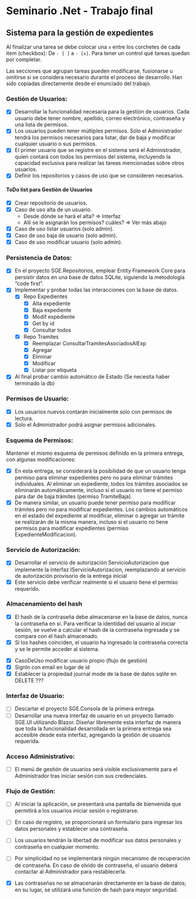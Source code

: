 # Seminario .Net - Trabajo final 
## Sistema para la gestión de expedientes

Al finalizar una tarea se debe colocar una `x` entre los corchetes de cada item (checkbox): De `- [ ]` a `- [x]`. Para tener un control qué tareas quedan por completar.

Las secciones que agrupan tareas pueden modificarse, fusionarse u omitirse si se considera necesario durante el proceso de desarrollo. Han sido copiadas directamente desde el enunciado del trabajo.

### Gestión de Usuarios:
- [x] Desarrollar la funcionalidad necesaria para la gestión de usuarios. Cada usuario debe tener nombre, apellido, correo electrónico, contraseña y una lista de permisos.
- [x] Los usuarios pueden tener múltiples permisos. Sólo el Administrador tendrá los permisos necesarios para listar, dar de baja y modificar cualquier usuario o sus permisos.
- [x] El primer usuario que se registre en el sistema será el Administrador, quien contará con todos los permisos del sistema, incluyendo la capacidad exclusiva para realizar las tareas mencionadas sobre otros usuarios.
- [x] Definir los repositorios y casos de uso que se consideren necesarios.

#### ToDo list para Gestión de Usuarios
  - [x] Crear repositorio de usuarios.
    <!-- - [ ] Crear clase abstracta RepositorioBase. -->
  - [x] Caso de uso alta de un usuario.
    - Desde dónde se hará el alta? => Interfaz
    - Allí se le asignarán los permisos? cuáles? => Ver más abajo
  - [x] Caso de uso listar usuarios (solo admin).
  - [x] Caso de uso baja de usuario (solo admin).
  - [x] Caso de uso modificar usuario (solo admin).

### Persistencia de Datos:
- [x] En el proyecto SGE.Repositorios, emplear Entity Framework Core para persistir datos en una base de datos SQLite, siguiendo la metodología “code first”.
- [x] Implementar y probar todas las interacciones con la base de datos.
  - [x] Repo Expedientes
    - [x] Alta expediente
    - [x] Baja expediente
    - [x] Modif expediente
    - [x] Get by id
    - [x] Consultar todos
  - [x] Repo Tramites
    - [x] Reemplazar ConsultarTramitesAsociadosAlExp
    - [x] Agregar
    - [x] Eliminar
    - [x] Modificar
    - [x] Listar por etiqueta
- [x] Al final probar cambio automático de Estado (Se necesita haber terminado la db)

### Permisos de Usuario:
- [x] Los usuarios nuevos contarán inicialmente solo con permisos de lectura.
- [x] Solo el Administrador podrá asignar permisos adicionales.

### Esquema de Permisos:
Mantener el mismo esquema de permisos definido en la primera entrega, con algunas
modificaciones:

- [x] En esta entrega, se considerará la posibilidad de que un usuario tenga permiso para eliminar expedientes pero no para eliminar trámites individuales. Al eliminar un expediente, todos los trámites asociados se eliminarán automáticamente, incluso si el usuario no tiene el permiso para dar de baja trámites (permiso TramiteBaja).
- [x] De manera similar, un usuario puede tener permiso para modificar trámites pero no para modificar expedientes. Los cambios automáticos en el estado del expediente al modificar, eliminar o agregar un trámite se realizarán de la misma manera, incluso si el usuario no tiene permisos para modificar expedientes (permiso ExpedienteModificacion).

### Servicio de Autorización:
- [x] Desarrollar el servicio de autorización ServicioAutorizacion que implemente la interfaz IServicioAutorizacion, reemplazando al servicio de autorización provisorio de la entrega inicial
- [x] Este servicio debe verificar realmente si el usuario tiene el permiso requerido.

### Almacenamiento del hash
- [x] El hash de la contraseña debe almacenarse en la base de datos, nunca la contraseña en sí. Para verificar la identidad del usuario al iniciar sesión, se vuelve a calcular el hash de la contraseña ingresada y se compara con el hash almacenado.
- [x] Si los hashes coinciden, el usuario ha ingresado la contraseña correcta y se le permite acceder al sistema.

+ [x] CasoDeUso modificar usuario propio (flujo de gestión)
+ [x] SignIn con email en lugar de id
+ [x] Establecer la propiedad journal mode de la base de datos sqlite en DELETE ???

### Interfaz de Usuario:
- [ ] Descartar el proyecto SGE.Consola de la primera entrega.
- [ ] Desarrollar una nueva interfaz de usuario en un proyecto llamado SGE.UI utilizando Blazor. Diseñar libremente esta interfaz de manera que toda la funcionalidad desarrollada en la primera entrega sea accesible desde esta interfaz, agregando la gestión de usuarios requerida.

### Acceso Administrativo:
- [ ] El menú de gestión de usuarios será visible exclusivamente para el Administrador tras iniciar sesión con sus credenciales.

### Flujo de Gestión:
- [ ] Al iniciar la aplicación, se presentará una pantalla de bienvenida que permitirá a los usuarios iniciar sesión o registrarse.
- [ ] En caso de registro, se proporcionará un formulario para ingresar los datos personales y establecer una contraseña.
- [ ] Los usuarios tendrán la libertad de modificar sus datos personales y contraseña en cualquier momento.
- [ ] Por simplicidad no se implementará ningún mecanismo de recuperación de contraseña. En caso de olvido de contraseña, el usuario deberá contactar al Administrador para restablecerla.
- [x] Las contraseñas no se almacenarán directamente en la base de datos; en su lugar, se utilizará una función de hash para mayor seguridad.



